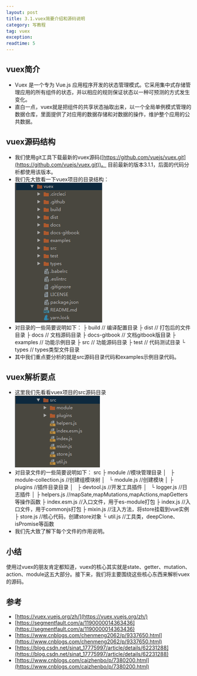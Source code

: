 ```yaml
---
layout: post
title: 3.1.vuex简要介绍和源码说明
category: 写教程
tag: vuex
exception: 
readtime: 5
---
```


## vuex简介
* Vuex 是一个专为 Vue.js 应用程序开发的状态管理模式。它采用集中式存储管理应用的所有组件的状态，并以相应的规则保证状态以一种可预测的方式发生变化。
* 直白一点，vuex就是把组件的共享状态抽取出来，以一个全局单例模式管理的数据仓库，里面提供了对应用的数据存储和对数据的操作，维护整个应用的公共数据。

## vuex源码结构
* 我们使用git工具下载最新的vuex源码([https://github.com/vuejs/vuex.git](https://github.com/vuejs/vuex.git))。 目前最新的版本3.1.1，后面的代码分析都使用该版本。
* 我们先大致看一下vuex项目的目录结构：
![vuex 项目目录结构](images/vuex-3-1.png)
* 对目录的一些简要说明如下：
├ build      // 编译配置目录
├ dist       // 打包后的文件目录
├ docs       // 文档源码目录
├ docs-gitbook  // 文档gitbook版目录
├ examples   // 功能示例目录
├ src        // 功能源码目录 
├ test       // 代码测试目录
└ types      // types类型文件目录 
* 其中我们重点要分析的就是src源码目录代码和examples示例目录代码。

## vuex解析要点
* 这里我们先看看vuex项目的src源码目录
![vuex 项目src源码目录结构](images/vuex-3-2.png)
* 对目录文件的一些简要说明如下：
src
├ module  //模块管理目录
│   ├ module-collection.js   //创建组模块树
│   └ module.js   //创建模块
│
├ plugins     //插件目录目录
│   ├ devtool.js    //开发工具插件
│   └ logger.js     //日志插件
│
├ helpers.js    //mapSate,mapMutations,mapActions,mapGetters 等操作函数
├ index.esm.js  //入口文件，用于es-module打包
├ index.js      //入口文件，用于commonjs打包
├ mixin.js      //注入方法，将store挂载到vue实例
├ store.js      //核心代码，创建store对象
└ util.js       //工具类，deepClone、isPromise等函数
* 我们先大致了解下每个文件的作用说明。

## 小结
使用过vuex的朋友肯定都知道，vuex的核心其实就是state、getter、mutation、action、module这五大部分。接下来，我们将主要围绕这些核心东西来解析vuex的源码。

## 参考
* [https://vuex.vuejs.org/zh/](https://vuex.vuejs.org/zh/)
* [https://segmentfault.com/a/1190000014363436](https://segmentfault.com/a/1190000014363436)
* [https://www.cnblogs.com/chenmeng2062/p/9337650.html](https://www.cnblogs.com/chenmeng2062/p/9337650.html)
* [https://blog.csdn.net/sinat_17775997/article/details/62231288](https://blog.csdn.net/sinat_17775997/article/details/62231288)
* [https://www.cnblogs.com/caizhenbo/p/7380200.html](https://www.cnblogs.com/caizhenbo/p/7380200.html)
